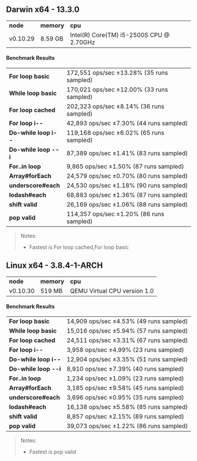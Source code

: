 Darwin x64 - 13.3.0
-----

<table><tr><td><b>node</b></td><td><b>memory</b></td><td><b>cpu</b></td></tr><tr><td>v0.10.29</td><td>8.59 GB</td><td>Intel(R) Core(TM) i5-2500S CPU @ 2.70GHz</td></tr></table>

#### Benchmark Results ####

<table><tr><td><b>For loop basic</b></td><td>172,551 ops/sec ±13.28% (35 runs sampled)</td></tr><tr><td><b>While loop basic</b></td><td>170,021 ops/sec ±12.00% (33 runs sampled)</td></tr><tr><td><b>For loop cached</b></td><td>202,323 ops/sec ±8.14% (36 runs sampled)</td></tr><tr><td><b>For loop i--</b></td><td>42,893 ops/sec ±7.30% (44 runs sampled)</td></tr><tr><td><b>Do-while loop i--</b></td><td>119,168 ops/sec ±6.02% (65 runs sampled)</td></tr><tr><td><b>Do-while loop --i</b></td><td>87,389 ops/sec ±1.41% (83 runs sampled)</td></tr><tr><td><b>For..in loop</b></td><td>9,865 ops/sec ±1.50% (87 runs sampled)</td></tr><tr><td><b>Array#forEach</b></td><td>24,579 ops/sec ±0.70% (80 runs sampled)</td></tr><tr><td><b>underscore#each</b></td><td>24,530 ops/sec ±1.18% (90 runs sampled)</td></tr><tr><td><b>lodash#each</b></td><td>68,883 ops/sec ±1.36% (87 runs sampled)</td></tr><tr><td><b>shift valid</b></td><td>26,169 ops/sec ±1.06% (88 runs sampled)</td></tr><tr><td><b>pop valid</b></td><td>114,357 ops/sec ±1.20% (86 runs sampled)</td></tr></table>

> Notes:
> - Fastest is For loop cached,For loop basic

Linux x64 - 3.8.4-1-ARCH
-----

<table><tr><td><b>node</b></td><td><b>memory</b></td><td><b>cpu</b></td></tr><tr><td>v0.10.30</td><td>519 MB</td><td>QEMU Virtual CPU version 1.0</td></tr></table>

#### Benchmark Results ####

<table><tr><td><b>For loop basic</b></td><td>14,909 ops/sec ±4.53% (49 runs sampled)</td></tr><tr><td><b>While loop basic</b></td><td>15,016 ops/sec ±5.94% (57 runs sampled)</td></tr><tr><td><b>For loop cached</b></td><td>24,511 ops/sec ±3.31% (67 runs sampled)</td></tr><tr><td><b>For loop i--</b></td><td>3,958 ops/sec ±4.99% (23 runs sampled)</td></tr><tr><td><b>Do-while loop i--</b></td><td>12,904 ops/sec ±3.35% (51 runs sampled)</td></tr><tr><td><b>Do-while loop --i</b></td><td>8,910 ops/sec ±7.39% (40 runs sampled)</td></tr><tr><td><b>For..in loop</b></td><td>1,234 ops/sec ±1.09% (23 runs sampled)</td></tr><tr><td><b>Array#forEach</b></td><td>3,185 ops/sec ±9.58% (45 runs sampled)</td></tr><tr><td><b>underscore#each</b></td><td>3,696 ops/sec ±0.95% (35 runs sampled)</td></tr><tr><td><b>lodash#each</b></td><td>16,138 ops/sec ±5.58% (85 runs sampled)</td></tr><tr><td><b>shift valid</b></td><td>8,857 ops/sec ±2.15% (89 runs sampled)</td></tr><tr><td><b>pop valid</b></td><td>39,073 ops/sec ±1.22% (86 runs sampled)</td></tr></table>

> Notes:
> - Fastest is pop valid

